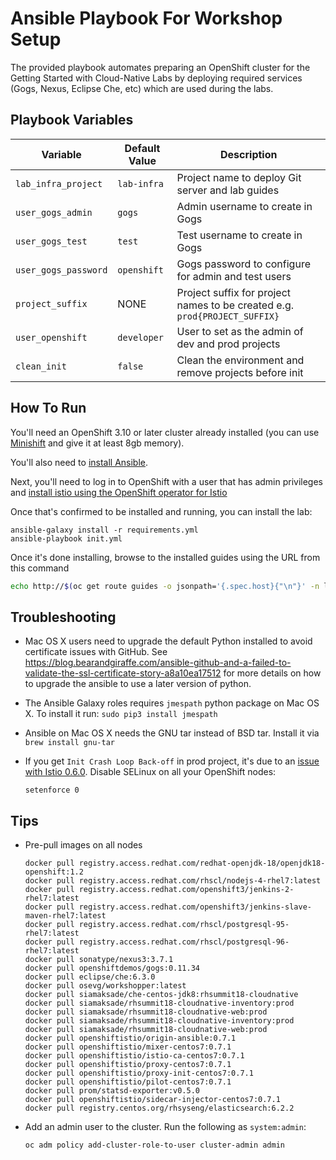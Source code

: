 Ansible Playbook For Workshop Setup
=========

The provided playbook automates preparing an OpenShift cluster for the Getting Started 
with Cloud-Native Labs by deploying required services (Gogs, Nexus, Eclipse Che, etc) which 
are used during the labs.

Playbook Variables
------------

| Variable              | Default Value | Description   |
|-----------------------|---------------|---------------|
|`lab_infra_project`    | `lab-infra`   | Project name to deploy Git server and lab guides  |
|`user_gogs_admin`      | `gogs`        | Admin username to create in Gogs |
|`user_gogs_test`       | `test`        | Test username to create in Gogs |
|`user_gogs_password`   | `openshift`   | Gogs password to configure for admin and test users |
|`project_suffix`       | NONE          | Project suffix for project names to be created e.g. `prod{PROJECT_SUFFIX}` |
|`user_openshift`       | `developer`   | User to set as the admin of dev and prod projects |
|`clean_init`           | `false`       | Clean the environment and remove projects before init |


How To Run
------------
You'll need an OpenShift 3.10 or later cluster already installed (you can use [Minishift](https://github.com/MiniShift/minishift) and give it at least 8gb memory).

You'll also need to [install Ansible](https://docs.ansible.com/ansible/latest/installation_guide/intro_installation.html). 

Next, you'll need to log in to OpenShift with a user that has admin privileges and [install istio using the OpenShift operator for Istio](https://access.redhat.com/documentation/en-us/openshift_container_platform/3.10/html/service_mesh_install/)

Once that's confirmed to be installed and running, you can install the lab:

```
ansible-galaxy install -r requirements.yml
ansible-playbook init.yml 
```
Once it's done installing, browse to the installed guides using the URL from this command

~~~sh
echo http://$(oc get route guides -o jsonpath='{.spec.host}{"\n"}' -n lab-infra)
~~~

Troubleshooting 
---------------
* Mac OS X users need to upgrade the default Python installed to avoid certificate issues with GitHub. See https://blog.bearandgiraffe.com/ansible-github-and-a-failed-to-validate-the-ssl-certificate-story-a8a10ea17512 for more details on how to upgrade the ansible to use a later version of python.
* The Ansible Galaxy roles requires `jmespath` python package on Mac OS X. To install it run: `sudo pip3 install jmespath`
* Ansible on Mac OS X needs the GNU tar instead of BSD tar. Install it via `brew install gnu-tar`
* If you get `Init Crash Loop Back-off` in prod project, it's due to an [issue with Istio 0.6.0](https://github.com/istio/issues/issues/34). Disable SELinux on all your OpenShift nodes:

  ```
  setenforce 0 
  ```


Tips
----------------
* Pre-pull images on all nodes

  ```
  docker pull registry.access.redhat.com/redhat-openjdk-18/openjdk18-openshift:1.2
  docker pull registry.access.redhat.com/rhscl/nodejs-4-rhel7:latest
  docker pull registry.access.redhat.com/openshift3/jenkins-2-rhel7:latest
  docker pull registry.access.redhat.com/openshift3/jenkins-slave-maven-rhel7:latest
  docker pull registry.access.redhat.com/rhscl/postgresql-95-rhel7:latest
  docker pull registry.access.redhat.com/rhscl/postgresql-96-rhel7:latest
  docker pull sonatype/nexus3:3.7.1
  docker pull openshiftdemos/gogs:0.11.34
  docker pull eclipse/che:6.3.0
  docker pull osevg/workshopper:latest
  docker pull siamaksade/che-centos-jdk8:rhsummit18-cloudnative
  docker pull siamaksade/rhsummit18-cloudnative-inventory:prod
  docker pull siamaksade/rhsummit18-cloudnative-web:prod
  docker pull siamaksade/rhsummit18-cloudnative-inventory:prod
  docker pull siamaksade/rhsummit18-cloudnative-web:prod
  docker pull openshiftistio/origin-ansible:0.7.1
  docker pull openshiftistio/mixer-centos7:0.7.1
  docker pull openshiftistio/istio-ca-centos7:0.7.1
  docker pull openshiftistio/proxy-centos7:0.7.1
  docker pull openshiftistio/proxy-init-centos7:0.7.1
  docker pull openshiftistio/pilot-centos7:0.7.1
  docker pull prom/statsd-exporter:v0.5.0
  docker pull openshiftistio/sidecar-injector-centos7:0.7.1
  docker pull registry.centos.org/rhsyseng/elasticsearch:6.2.2
  ```

* Add an admin user to the cluster. Run the following as `system:admin`:

  ```
  oc adm policy add-cluster-role-to-user cluster-admin admin
  ```
